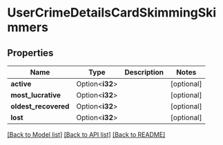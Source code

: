 # UserCrimeDetailsCardSkimmingSkimmers

## Properties

Name | Type | Description | Notes
------------ | ------------- | ------------- | -------------
**active** | Option<**i32**> |  | [optional]
**most_lucrative** | Option<**i32**> |  | [optional]
**oldest_recovered** | Option<**i32**> |  | [optional]
**lost** | Option<**i32**> |  | [optional]

[[Back to Model list]](../README.md#documentation-for-models) [[Back to API list]](../README.md#documentation-for-api-endpoints) [[Back to README]](../README.md)


